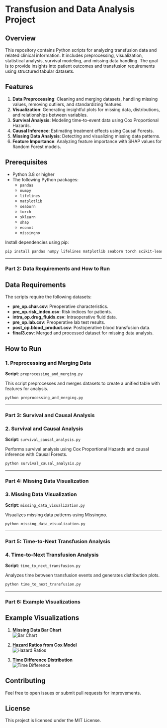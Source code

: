 # Transfusion and Data Analysis Project

## Overview

This repository contains Python scripts for analyzing transfusion data and related clinical information. It includes preprocessing, visualization, statistical analysis, survival modeling, and missing data handling. The goal is to provide insights into patient outcomes and transfusion requirements using structured tabular datasets.

## Features

1. **Data Preprocessing**: Cleaning and merging datasets, handling missing values, removing outliers, and standardizing features.
2. **Visualization**: Generating insightful plots for missing data, distributions, and relationships between variables.
3. **Survival Analysis**: Modeling time-to-event data using Cox Proportional Hazards.
4. **Causal Inference**: Estimating treatment effects using Causal Forests.
5. **Missing Data Analysis**: Detecting and visualizing missing data patterns.
6. **Feature Importance**: Analyzing feature importance with SHAP values for Random Forest models.

## Prerequisites

- Python 3.8 or higher
- The following Python packages:
  - `pandas`
  - `numpy`
  - `lifelines`
  - `matplotlib`
  - `seaborn`
  - `torch`
  - `sklearn`
  - `shap`
  - `econml`
  - `missingno`

Install dependencies using pip:

```bash
pip install pandas numpy lifelines matplotlib seaborn torch scikit-learn shap econml missingno
```

---

### Part 2: Data Requirements and How to Run

## Data Requirements

The scripts require the following datasets:
- **pre_op.char.csv**: Preoperative characteristics.
- **pre_op.risk_index.csv**: Risk indices for patients.
- **intra_op.drug_fluids.csv**: Intraoperative fluid data.
- **pre_op.lab.csv**: Preoperative lab test results.
- **post_op.blood_product.csv**: Postoperative blood transfusion data.
- **final3.csv**: Merged and processed dataset for missing data analysis.

## How to Run

### 1. Preprocessing and Merging Data

**Script**: `preprocessing_and_merging.py`

This script preprocesses and merges datasets to create a unified table with features for analysis.

```bash
python preprocessing_and_merging.py
```

---

### Part 3: Survival and Causal Analysis

### 2. Survival and Causal Analysis

**Script**: `survival_causal_analysis.py`

Performs survival analysis using Cox Proportional Hazards and causal inference with Causal Forests.

```bash
python survival_causal_analysis.py
```

---

### Part 4: Missing Data Visualization

### 3. Missing Data Visualization

**Script**: `missing_data_visualization.py`

Visualizes missing data patterns using Missingno.

```bash
python missing_data_visualization.py
```

---

### Part 5: Time-to-Next Transfusion Analysis

### 4. Time-to-Next Transfusion Analysis

**Script**: `time_to_next_transfusion.py`

Analyzes time between transfusion events and generates distribution plots.

```bash
python time_to_next_transfusion.py
```

---

### Part 6: Example Visualizations

## Example Visualizations

1. **Missing Data Bar Chart**  
   ![Bar Chart](missing_data_bar_chart.png)

2. **Hazard Ratios from Cox Model**  
   ![Hazard Ratios](cox_hazard_ratios.png)

3. **Time Difference Distribution**  
   ![Time Difference](time_difference_distribution_first_25_hours.png)

## Contributing

Feel free to open issues or submit pull requests for improvements.

## License

This project is licensed under the MIT License.
